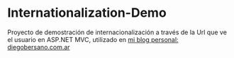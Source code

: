 # Internationalization-Demo
Proyecto de demostración de internacionalización a través de la Url que ve el usuario en ASP.NET MVC, utilizado en [mi blog personal: diegobersano.com.ar](http://diegobersano.com.ar)